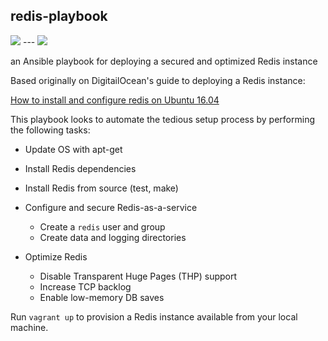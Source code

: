 ## redis-playbook

<img src="https://github.com/mikeblum/redis-playbook/raw/master/images/ansible.png" style="max-width: 150px"/>
---
<img src="https://github.com/mikeblum/redis-playbook/raw/master/images/redis.png"   style="max-width: 150px"/>

an Ansible playbook for deploying a secured and optimized Redis instance

Based originally on DigitailOcean's guide to deploying a Redis instance:

[How to install and configure redis on Ubuntu 16.04](https://www.digitalocean.com/community/tutorials/how-to-install-and-configure-redis-on-ubuntu-16-04)

This playbook looks to automate the tedious setup process by performing the following tasks:

- Update OS with apt-get
- Install Redis dependencies
- Install Redis from source (test, make)
- Configure and secure Redis-as-a-service
	- Create a `redis` user and group
	- Create data and logging directories

- Optimize Redis
	- Disable Transparent Huge Pages (THP) support 
	- Increase TCP backlog
	- Enable low-memory DB saves

Run `vagrant up` to provision a Redis instance available from your local machine.
